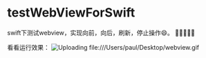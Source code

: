 # testWebViewForSwift
swift下测试webview，实现向前，向后，刷新，停止操作:smile:。
:clap::clap::clap::clap::clap:

看看运行效果：
![Uploading file:///Users/paul/Desktop/webview.gif]()
